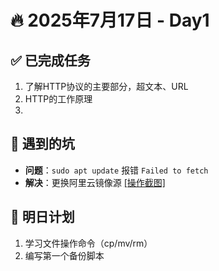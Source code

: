 # 🔥 2025年7月17日 - Day1 
## ✅ 已完成任务
1. 了解HTTP协议的主要部分，超文本、URL
2. HTTP的工作原理
3. 

## 🐞 遇到的坑
- **问题**：`sudo apt update` 报错 `Failed to fetch`
- **解决**：更换阿里云镜像源 [[操作截图]](screenshot/apt-error-fix.png)

## 📌 明日计划
1. 学习文件操作命令（cp/mv/rm）
2. 编写第一个备份脚本
